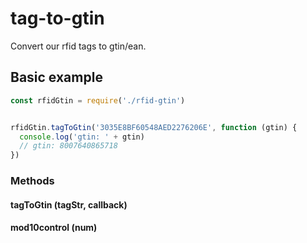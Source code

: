 tag-to-gtin
=====

Convert our rfid tags to gtin/ean.

Basic example
-----

```js
const rfidGtin = require('./rfid-gtin')


rfidGtin.tagToGtin('3035E8BF60548AED2276206E', function (gtin) {
  console.log('gtin: ' + gtin)
  // gtin: 8007640865718
})
```

### Methods

#### tagToGtin (tagStr, callback)

#### mod10control (num)
